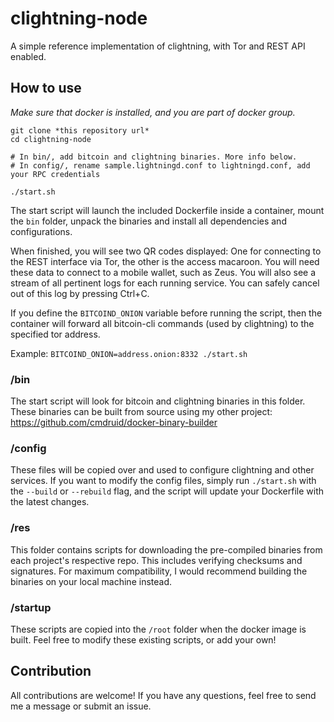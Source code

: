 # clightning-node

A simple reference implementation of clightning, with Tor and REST API enabled.

## How to use

*Make sure that docker is installed, and you are part of docker group.*

```
git clone *this repository url*
cd clightning-node

# In bin/, add bitcoin and clightning binaries. More info below.
# In config/, rename sample.lightningd.conf to lightningd.conf, add your RPC credentials

./start.sh
```

The start script will launch the included Dockerfile inside a container, mount the `bin` folder, unpack the binaries and install all dependencies and configurations.

When finished, you will see two QR codes displayed: One for connecting to the REST interface via Tor, the other is the access macaroon. You will need these data to connect to a mobile wallet, such as Zeus. You will also see a stream of all pertinent logs for each running service. You can safely cancel out of this log by pressing Ctrl+C.

If you define the `BITCOIND_ONION` variable before running the script, then the container will forward all bitcoin-cli commands (used by clightning) to the specified tor address.

Example: `BITCOIND_ONION=address.onion:8332 ./start.sh`

### /bin

The start script will look for bitcoin and clightning binaries in this folder. These binaries can be built from source using my other project: https://github.com/cmdruid/docker-binary-builder

### /config

These files will be copied over and used to configure clightning and other services. If you want to modify the config files, simply run `./start.sh` with the `--build` or `--rebuild` flag, and the script will update your Dockerfile with the latest changes.

### /res

This folder contains scripts for downloading the pre-compiled binaries from each project's respective repo. This includes verifying checksums and signatures. For maximum compatibility, I would recommend building the binaries on your local machine instead.

### /startup

These scripts are copied into the `/root` folder when the docker image is built. Feel free to modify these existing scripts, or add your own!

## Contribution

All contributions are welcome! If you have any questions, feel free to send me a message or submit an issue.